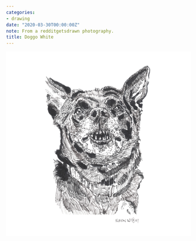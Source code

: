 ```yaml
---
categories:
- drawing
date: "2020-03-30T00:00:00Z"
note: From a redditgetsdrawn photography.
title: Doggo White
---
```


<img src="/assets/pages/art/images/doggo-white.png">
